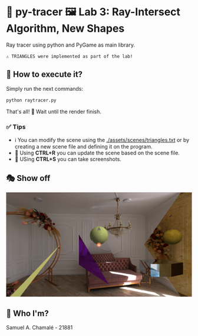 # 🐍 py-tracer 🖼️ Lab 3: Ray-Intersect Algorithm, New Shapes

Ray tracer using python and PyGame as main library.

    ⚠️ TRIANGLES were implemented as part of the lab! 

## 🚀 How to execute it?

Simply run the next commands:

``` bash
python raytracer.py
```

That's all! 🎉 Wait until the render finish.

### ✅ Tips

- ℹ️ You can modify the scene using the [./assets/scenes/triangles.txt](./assets/scenes/triangles.txt) or by creating a new scene file and defining it on the program.
- 🧠 Using **CTRL+R** you can update the scene based on the scene file.
- 🧠 USing **CTRL+S** you can take screenshots.

## 🎭 Show off

![image](./assets/screenshots/showoff.png)

## 🫠 Who I'm?

Samuel A. Chamalé - 21881
